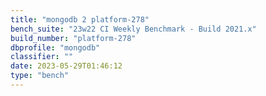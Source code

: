 ```yaml
---
title: "mongodb 2 platform-278"
bench_suite: "23w22 CI Weekly Benchmark - Build 2021.x"
build_number: "platform-278"
dbprofile: "mongodb"
classifier: ""
date: 2023-05-29T01:46:12
type: "bench"
---
```

